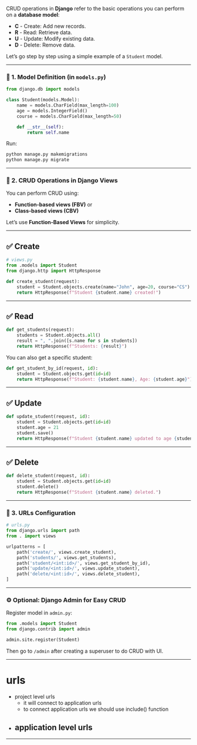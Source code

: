 CRUD operations in **Django** refer to the basic operations you can perform on a **database model**:

- **C** - Create: Add new records.
- **R** - Read: Retrieve data.
- **U** - Update: Modify existing data.
- **D** - Delete: Remove data.

Let’s go step by step using a simple example of a `Student` model.

---

### 📌 1. Model Definition (in `models.py`)
```python
from django.db import models

class Student(models.Model):
    name = models.CharField(max_length=100)
    age = models.IntegerField()
    course = models.CharField(max_length=50)

    def __str__(self):
        return self.name
```

Run:
```bash
python manage.py makemigrations
python manage.py migrate
```

---

### 📌 2. CRUD Operations in Django Views

You can perform CRUD using:

- **Function-based views (FBV)** or
- **Class-based views (CBV)**

Let’s use **Function-Based Views** for simplicity.

---

## ✅ Create

```python
# views.py
from .models import Student
from django.http import HttpResponse

def create_student(request):
    student = Student.objects.create(name="John", age=20, course="CS")
    return HttpResponse(f"Student {student.name} created!")
```

---

## ✅ Read

```python
def get_students(request):
    students = Student.objects.all()
    result = ", ".join([s.name for s in students])
    return HttpResponse(f"Students: {result}")
```

You can also get a specific student:
```python
def get_student_by_id(request, id):
    student = Student.objects.get(id=id)
    return HttpResponse(f"Student: {student.name}, Age: {student.age}")
```

---

## ✅ Update

```python
def update_student(request, id):
    student = Student.objects.get(id=id)
    student.age = 21
    student.save()
    return HttpResponse(f"Student {student.name} updated to age {student.age}")
```

---

## ✅ Delete

```python
def delete_student(request, id):
    student = Student.objects.get(id=id)
    student.delete()
    return HttpResponse(f"Student {student.name} deleted.")
```

---

### 📌 3. URLs Configuration

```python
# urls.py
from django.urls import path
from . import views

urlpatterns = [
    path('create/', views.create_student),
    path('students/', views.get_students),
    path('student/<int:id>/', views.get_student_by_id),
    path('update/<int:id>/', views.update_student),
    path('delete/<int:id>/', views.delete_student),
]
```

---

### ⚙️ Optional: Django Admin for Easy CRUD

Register model in `admin.py`:
```python
from .models import Student
from django.contrib import admin

admin.site.register(Student)
```

Then go to `/admin` after creating a superuser to do CRUD with UI.

---

# urls
- project level urls 
    - it will connect to application urls
    - to connect application urls we should use include() function
- application level urls 
    - 
---